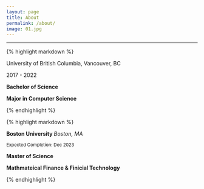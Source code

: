 ```yaml
---
layout: page
title: About
permalink: /about/
image: 01.jpg
---
```



***
{% highlight markdown %}


University of British Columbia, Vancouver, BC 

2017 - 2022</small>

<strong> Bachelor of Science </strong>

<strong> Major in Computer Science </strong> </p>

{% endhighlight %}












{% highlight markdown %}

<strong> Boston University </strong>  <em> Boston, MA </em> 

<small>Expected Completion: Dec 2023</small>

<strong> Master of Science </strong>

<strong> Mathmateical Finance & Finicial Technology </strong>

{% endhighlight %}
